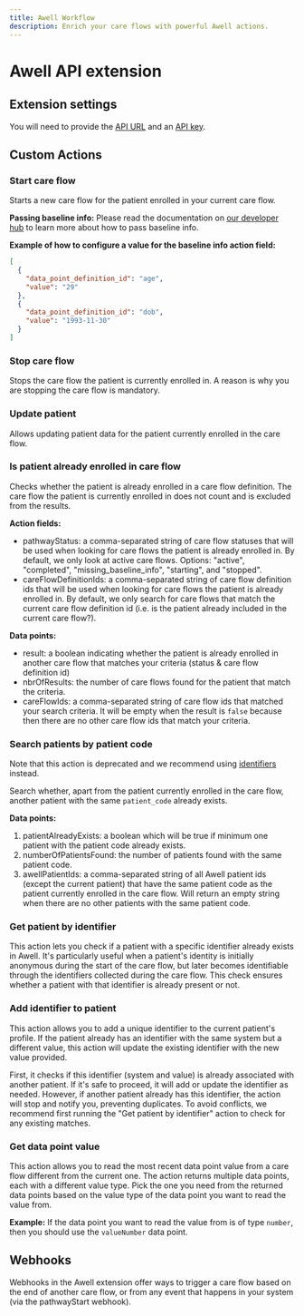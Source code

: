 ```yaml
---
title: Awell Workflow
description: Enrich your care flows with powerful Awell actions.
---
```


# Awell API extension

## Extension settings

You will need to provide the [API URL](https://developers.awellhealth.com/awell-orchestration/api-reference/overview/endpoints) and an [API key](https://developers.awellhealth.com/awell-orchestration/api-reference/overview/authorization).

## Custom Actions

### Start care flow

Starts a new care flow for the patient enrolled in your current care flow.

**Passing baseline info:**
Please read the documentation on [our developer hub](https://developers.awellhealth.com/awell-orchestration/api-reference/mutations/start-pathway) to learn more about how to pass baseline info.

**Example of how to configure a value for the baseline info action field:**

```json
[
  {
    "data_point_definition_id": "age",
    "value": "29"
  },
  {
    "data_point_definition_id": "dob",
    "value": "1993-11-30"
  }
]
```

### Stop care flow

Stops the care flow the patient is currently enrolled in. A reason is why you are stopping the care flow is mandatory.

### Update patient

Allows updating patient data for the patient currently enrolled in the care flow.

### Is patient already enrolled in care flow

Checks whether the patient is already enrolled in a care flow definition. The care flow the patient is currently enrolled in does not count and is excluded from the results.

**Action fields:**

- pathwayStatus: a comma-separated string of care flow statuses that will be used when looking for care flows the patient is already enrolled in. By default, we only look at active care flows. Options: "active", "completed", "missing_baseline_info", "starting", and "stopped".
- careFlowDefinitionIds: a comma-separated string of care flow definition ids that will be used when looking for care flows the patient is already enrolled in. By default, we only search for care flows that match the current care flow definition id (i.e. is the patient already included in the current care flow?).

**Data points:**

- result: a boolean indicating whether the patient is already enrolled in another care flow that matches your criteria (status & care flow definition id)
- nbrOfResults: the number of care flows found for the patient that match the criteria.
- careFlowIds: a comma-separated string of care flow ids that matched your search criteria. It will be empty when the result is `false` because then there are no other care flow ids that match your criteria.

### Search patients by patient code

Note that this action is deprecated and we recommend using [identifiers](https://developers.awellhealth.com/awell-orchestration/docs/misc/patient-identifiers) instead.

Search whether, apart from the patient currently enrolled in the care flow, another patient with the same `patient_code` already exists.

**Data points:**

1. patientAlreadyExists: a boolean which will be true if minimum one patient with the patient code already exists.
2. numberOfPatientsFound: the number of patients found with the same patient code.
3. awellPatientIds: a comma-separated string of all Awell patient ids (except the current patient) that have the same patient code as the patient currently enrolled in the care flow. Will return an empty string when there are no other patients with the same patient code.

### Get patient by identifier

This action lets you check if a patient with a specific identifier already exists in Awell. It's particularly useful when a patient's identity is initially anonymous during the start of the care flow, but later becomes identifiable through the identifiers collected during the care flow. This check ensures whether a patient with that identifier is already present or not.

### Add identifier to patient

This action allows you to add a unique identifier to the current patient's profile. If the patient already has an identifier with the same system but a different value, this action will update the existing identifier with the new value provided. 

First, it checks if this identifier (system and value) is already associated with another patient. If it's safe to proceed, it will add or update the identifier as needed. However, if another patient already has this identifier, the action will stop and notify you, preventing duplicates. To avoid conflicts, we recommend first running the "Get patient by identifier" action to check for any existing matches.

### Get data point value

This action allows you to read the most recent data point value from a care flow different from the current one. The action returns multiple data points, each with a different value type. Pick the one you need from the returned data points based on the value type of the data point you want to read the value from.

**Example:**
If the data point you want to read the value from is of type `number`, then you should use the `valueNumber` data point.

## Webhooks

Webhooks in the Awell extension offer ways to trigger a care flow based on the end of another care flow, or from any event that happens in your system (via the pathwayStart webhook).
